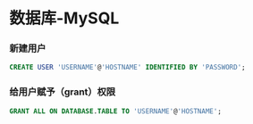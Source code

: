 # 数据库-MySQL

### 新建用户

```sql
CREATE USER 'USERNAME'@'HOSTNAME' IDENTIFIED BY 'PASSWORD';
```

### 给用户赋予（grant）权限

```sql
GRANT ALL ON DATABASE.TABLE TO 'USERNAME'@'HOSTNAME';
```

